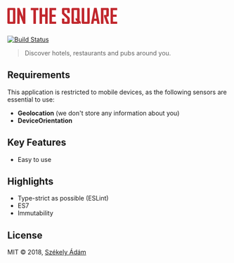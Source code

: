 ![On the Square][0]
===================

[![Build Status][X]][Y]

> Discover hotels, restaurants and pubs around you.

## Requirements

This application is restricted to mobile devices, as the following 
sensors are essential to use:

- **Geolocation** (we don't store any information about you)
- **DeviceOrientation**

## Key Features

- Easy to use

## Highlights

- Type-strict as possible (ESLint)
- ES7
- Immutability

## License

MIT © 2018, [Székely Ádám][Z]


[0]: ./resources/logo.png
[X]: https://api.travis-ci.com/enteocode/on-the-square.svg?branch=master
[Y]: https://travis-ci.org/enteocode/node-ttfautohint
[Z]: https://github.com/enteocode
